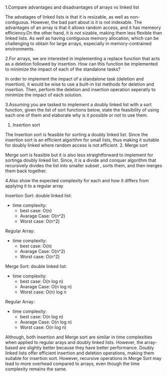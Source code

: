1.Compare advantages and disadvantages of arrays vs linked list

The advatages of linked lists is that it is resizable, as well as non-contiguous. However, the bad part about is it is not indexable.
The advantages of an array is that it allows random access, and it has memeory efficiency.On the other hand, it is not sizable, making them less flexible than linked lists. As well as having contiguous memory allocation, which can be challenging to obtain for large arrays, especially in memory-contrained environments.

2.For arrays, we are interested in implementing a replace function
that acts as a deletion followed by insertion. How can this function
be implemented to minimize the impact of each of the standalone
tasks?

In order to implement the impact of a standalone task (deletion and insertion), it would be wise to use a built-in list methods for deletion and insertion. Then, perform the deletion and insertion operation seperatly to minimize the impact of each solution. 

3.Assuming you are tasked to implement a doubly linked list with a
sort function, given the list of sort functions below, state the
feasibility of using each one of them and elaborate why is it
possible or not to use them. 
1. Insertion sort

The Insertion sort is feasible for sorting a doubly linked list. Since the insertion sort is an efficient algortihm for small lists, thus making it suitable for doubly linked where random access is not efficient. 
2. Merge sort

Merge sort is feasible but it is also less straightforward to implement for sortinga doubly linked list. Since, it is a divide and conquer algorithm that recursively divides the list into smaller subset , sorts them, and then merges them back together.

4.Also show the expected complexity for each and how it differs from
applying it to a regular array


Insertion Sort:
double linked list: 
- time complexity: 
  - best case: O(n)
  - Avarage Case: O(n^2)
  - Worst case: O(n^2)

Regular Array:
- time complexity: 
  - best case: O(n)
  - Avarage Case: O(n^2)
  - Worst case: O(n^2)

Merge Sort: 
double linked list: 
- time complexity: 
  - best case: O(n log n)
  - Avarage Case: O(n log n)
  - Worst case: O(n) log n

Regular Array:
- time complexity: 
  - best case: O(n log n)
  - Avarage Case: O(n log n)
  - Worst case: O(n log n)

Although, both insertion and Merge sort are similar in time complexities when applied to regular arays and doubly linked lists. However, the array-based are slightly better because they have better performance. Doubly linked lists offer efficient insertion and deletion operations, making them suitable for insertion sort. However, recursive operations in Merge Sort may lead to more overhead compared to arrays, even though the time complexity remains the same.




